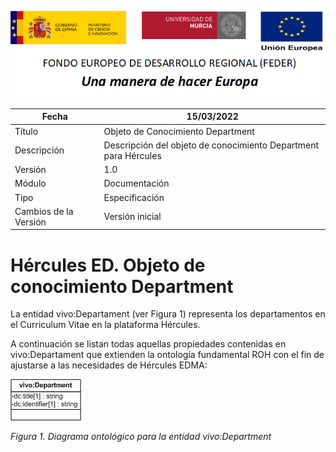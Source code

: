 ![](../../Docs/media/CabeceraDocumentosMD.png)

| Fecha         | 15/03/2022                                                   |
| ------------- | ------------------------------------------------------------ |
|Título|Objeto de Conocimiento Department| 
|Descripción|Descripción del objeto de conocimiento Department para Hércules|
|Versión|1.0|
|Módulo|Documentación|
|Tipo|Especificación|
|Cambios de la Versión|Versión inicial|

# Hércules ED. Objeto de conocimiento Department

La entidad vivo:Departament (ver Figura 1) representa los departamentos en el Curriculum Vitae en la plataforma Hércules.

A continuación se listan todas aquellas propiedades contenidas en vivo:Departament que extienden la ontología fundamental ROH con el fin de ajustarse a las necesidades de Hércules EDMA:

![](../../Docs/media/ObjetosDeConocimiento/Department.png)

*Figura 1. Diagrama ontológico para la entidad vivo:Department*
